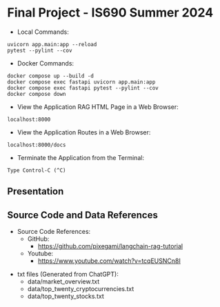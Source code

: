 # Final Project - IS690 Summer 2024

- Local Commands:
```
uvicorn app.main:app --reload
pytest --pylint --cov
```

- Docker Commands:
```
docker compose up --build -d
docker compose exec fastapi uvicorn app.main:app
docker compose exec fastapi pytest --pylint --cov
docker compose down
```

- View the Application RAG HTML Page in a Web Browser:
```
localhost:8000
```

- View the Application Routes in a Web Browser:
```
localhost:8000/docs
```

- Terminate the Application from the Terminal:
```
Type Control-C (^C)
```

## Presentation

## Source Code and Data References

- Source Code References:
    - GitHub:
        - https://github.com/pixegami/langchain-rag-tutorial
    - Youtube:
        - https://www.youtube.com/watch?v=tcqEUSNCn8I
<p>

- txt files (Generated from ChatGPT):
    - data/market_overview.txt
    - data/top_twenty_cryptocurrencies.txt
    - data/top_twenty_stocks.txt
<p>

